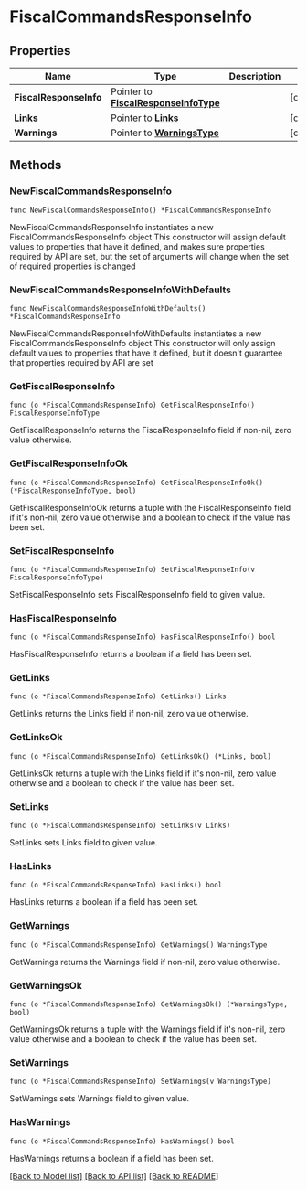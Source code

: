# FiscalCommandsResponseInfo

## Properties

Name | Type | Description | Notes
------------ | ------------- | ------------- | -------------
**FiscalResponseInfo** | Pointer to [**FiscalResponseInfoType**](FiscalResponseInfoType.md) |  | [optional] 
**Links** | Pointer to [**Links**](Links.md) |  | [optional] 
**Warnings** | Pointer to [**WarningsType**](WarningsType.md) |  | [optional] 

## Methods

### NewFiscalCommandsResponseInfo

`func NewFiscalCommandsResponseInfo() *FiscalCommandsResponseInfo`

NewFiscalCommandsResponseInfo instantiates a new FiscalCommandsResponseInfo object
This constructor will assign default values to properties that have it defined,
and makes sure properties required by API are set, but the set of arguments
will change when the set of required properties is changed

### NewFiscalCommandsResponseInfoWithDefaults

`func NewFiscalCommandsResponseInfoWithDefaults() *FiscalCommandsResponseInfo`

NewFiscalCommandsResponseInfoWithDefaults instantiates a new FiscalCommandsResponseInfo object
This constructor will only assign default values to properties that have it defined,
but it doesn't guarantee that properties required by API are set

### GetFiscalResponseInfo

`func (o *FiscalCommandsResponseInfo) GetFiscalResponseInfo() FiscalResponseInfoType`

GetFiscalResponseInfo returns the FiscalResponseInfo field if non-nil, zero value otherwise.

### GetFiscalResponseInfoOk

`func (o *FiscalCommandsResponseInfo) GetFiscalResponseInfoOk() (*FiscalResponseInfoType, bool)`

GetFiscalResponseInfoOk returns a tuple with the FiscalResponseInfo field if it's non-nil, zero value otherwise
and a boolean to check if the value has been set.

### SetFiscalResponseInfo

`func (o *FiscalCommandsResponseInfo) SetFiscalResponseInfo(v FiscalResponseInfoType)`

SetFiscalResponseInfo sets FiscalResponseInfo field to given value.

### HasFiscalResponseInfo

`func (o *FiscalCommandsResponseInfo) HasFiscalResponseInfo() bool`

HasFiscalResponseInfo returns a boolean if a field has been set.

### GetLinks

`func (o *FiscalCommandsResponseInfo) GetLinks() Links`

GetLinks returns the Links field if non-nil, zero value otherwise.

### GetLinksOk

`func (o *FiscalCommandsResponseInfo) GetLinksOk() (*Links, bool)`

GetLinksOk returns a tuple with the Links field if it's non-nil, zero value otherwise
and a boolean to check if the value has been set.

### SetLinks

`func (o *FiscalCommandsResponseInfo) SetLinks(v Links)`

SetLinks sets Links field to given value.

### HasLinks

`func (o *FiscalCommandsResponseInfo) HasLinks() bool`

HasLinks returns a boolean if a field has been set.

### GetWarnings

`func (o *FiscalCommandsResponseInfo) GetWarnings() WarningsType`

GetWarnings returns the Warnings field if non-nil, zero value otherwise.

### GetWarningsOk

`func (o *FiscalCommandsResponseInfo) GetWarningsOk() (*WarningsType, bool)`

GetWarningsOk returns a tuple with the Warnings field if it's non-nil, zero value otherwise
and a boolean to check if the value has been set.

### SetWarnings

`func (o *FiscalCommandsResponseInfo) SetWarnings(v WarningsType)`

SetWarnings sets Warnings field to given value.

### HasWarnings

`func (o *FiscalCommandsResponseInfo) HasWarnings() bool`

HasWarnings returns a boolean if a field has been set.


[[Back to Model list]](../README.md#documentation-for-models) [[Back to API list]](../README.md#documentation-for-api-endpoints) [[Back to README]](../README.md)


